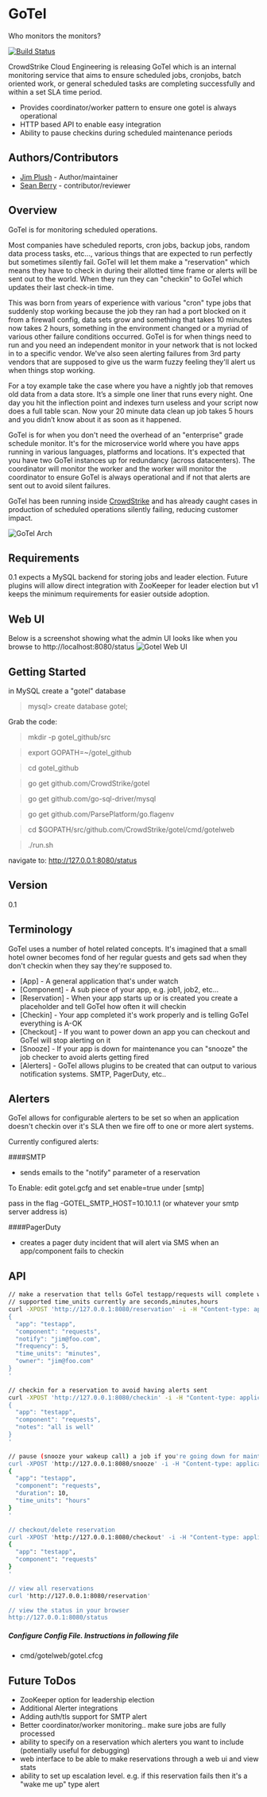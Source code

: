 GoTel
=========
Who monitors the monitors?

[![Build Status](https://travis-ci.org/CrowdStrike/gotel.svg?branch=master)](https://travis-ci.org/CrowdStrike/gotel)

CrowdStrike Cloud Engineering is releasing GoTel which is an internal monitoring service that aims to ensure scheduled jobs, cronjobs, batch oriented work, or general scheduled tasks are completing successfully and within a set SLA time period.

  - Provides coordinator/worker pattern to ensure one gotel is always operational
  - HTTP based API to enable easy integration
  - Ability to pause checkins during scheduled maintenance periods

Authors/Contributors
----
 * [Jim Plush] - Author/maintainer
 * [Sean Berry] - contributor/reviewer

Overview
----
GoTel is for monitoring scheduled operations. 

Most companies have scheduled reports, cron jobs, backup jobs, random data process tasks,  etc..., various things that are expected to run perfectly but sometimes silently fail. GoTel will let them make a "reservation" which means they have to check in during their allotted time frame or alerts will be sent out to the world. When they run they can "checkin" to GoTel which updates their last check-in time. 

This was born from years of experience with various "cron" type jobs that suddenly stop working because the job they ran had a port blocked on it from a firewall config, data sets grow and something that takes 10 minutes now takes 2 hours, something in the environment changed or a myriad of various other failure conditions occurred. GoTel is for when things need to run and you need an independent monitor in your network that is not locked in to a specific vendor. We've also seen alerting failures from 3rd party vendors that are supposed to give us the warm fuzzy feeling they'll alert us when things stop working.

For a toy example take the case where you have a nightly job that removes old data from a data store.  It’s a simple one liner that runs every night. One day you hit the inflection point and indexes turn useless and your script now does a full table scan. Now your 20 minute data clean up job takes 5 hours and you didn’t know about it as soon as it happened.

GoTel is for when you don't need the overhead of an "enterprise" grade schedule monitor. It's for the microservice world where you have apps running in various languages, platforms and locations.
It's expected that you have two GoTel instances up for redundancy (across datacenters). The coordinator will monitor the worker and the worker will monitor the coordinator to ensure GoTel is always operational and if not that alerts are sent out to avoid silent failures.

GoTel has been running inside [CrowdStrike] and has already caught cases in production of scheduled operations silently failing, reducing customer impact. 

![GoTel Arch](http://jimplush.com/images/gotel.png)

Requirements
-----
0.1 expects a MySQL backend for storing jobs and leader election. Future plugins will allow direct integration with ZooKeeper for leader election but v1 keeps the minimum requirements for easier outside adoption.

Web UI
-----
Below is a screenshot showing what the admin UI looks like when you browse to
http://localhost:8080/status
![Gotel Web UI](http://jimplush.com/public/images/gotel/gotel-web.png)

Getting Started
----
in MySQL create a "gotel" database

> mysql> create database gotel;


Grab the code:

 > mkdir -p gotel_github/src
 
 > export GOPATH=~/gotel_github

 > cd gotel_github

 > go get github.com/CrowdStrike/gotel

 > go get github.com/go-sql-driver/mysql
 
 > go get github.com/ParsePlatform/go.flagenv

 > cd $GOPATH/src/github.com/CrowdStrike/gotel/cmd/gotelweb

 > ./run.sh

navigate to: http://127.0.0.1:8080/status



Version
----

0.1

Terminology
-----------

GoTel uses a number of hotel related concepts. It's imagined that a small hotel owner becomes fond of her regular guests and gets sad when they don't checkin when they say they're supposed to. 

* [App] - A general application that's under watch
* [Component] - A sub piece of your app, e.g. job1, job2, etc...
* [Reservation] - When your app starts up or is created you create a placeholder and tell GoTel how often it will checkin
* [Checkin] - Your app completed it's work properly and is telling GoTel everything is A-OK
* [Checkout] - If you want to power down an app you can checkout and GoTel will stop alerting on it
* [Snooze] - If your app is down for maintenance you can "snooze" the job checker to avoid alerts getting fired
* [Alerters] - GoTel allows plugins to be created that can output to various notification systems. SMTP, PagerDuty, etc..

Alerters
----
GoTel allows for configurable alerters to be set so when an application doesn't checkin over it's SLA then we fire off to one or more alert systems.

Currently configured alerts:

####SMTP
 - sends emails to the "notify" parameter of a reservation

To Enable:
edit gotel.gcfg and set enable=true under [smtp]

pass in the flag -GOTEL_SMTP_HOST=10.10.1.1 (or whatever your smtp server address is)

 
####PagerDuty
 - creates a pager duty incident that will alert via SMS when an app/component fails to checkin

API
--------------

```sh
// make a reservation that tells GoTel testapp/requests will complete work every 5 minutes or alert me
// supported time_units currently are seconds,minutes,hours
curl -XPOST 'http://127.0.0.1:8080/reservation' -i -H "Content-type: application/json" -d '
{
  "app": "testapp",
  "component": "requests",
  "notify": "jim@foo.com",
  "frequency": 5,
  "time_units": "minutes",
  "owner": "jim@foo.com"
}
'

// checkin for a reservation to avoid having alerts sent
curl -XPOST 'http://127.0.0.1:8080/checkin' -i -H "Content-type: application/json" -d '
{
  "app": "testapp",
  "component": "requests",
  "notes": "all is well"
}
'

// pause (snooze your wakeup call) a job if you're going down for maintenance or testing
curl -XPOST 'http://127.0.0.1:8080/snooze' -i -H "Content-type: application/json" -d '
{
  "app": "testapp",
  "component": "requests",
  "duration": 10,
  "time_units": "hours"
}
'

// checkout/delete reservation
curl -XPOST 'http://127.0.0.1:8080/checkout' -i -H "Content-type: application/json" -d '
{
  "app": "testapp",
  "component": "requests"
}
'

// view all reservations
curl 'http://127.0.0.1:8080/reservation'

// view the status in your browser
http://127.0.0.1:8080/status
```

##### Configure Config File. Instructions in following file

* cmd/gotelweb/gotel.cfcg



Future ToDos
----
 * ZooKeeper option for leadership election
 * Additional Alerter integrations
 * Adding auth/tls support for SMTP alert
 * Better coordinator/worker monitoring.. make sure jobs are fully processed
 * ability to specify on a reservation which alerters you want to include (potentially useful for debugging)
 * web interface to be able to make reservations through a web ui and view stats
 * ability to set up escalation level. e.g. if this reservation fails then it's a "wake me up" type alert




[CrowdStrike]:http://crowdstrike.com/
[Jim Plush]:http://jimplush.com
[Sean Berry]:http://github.com/schleppy


